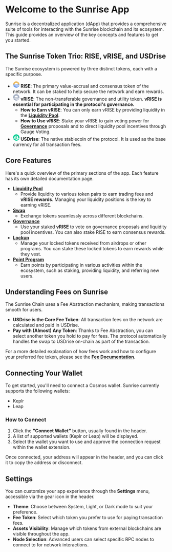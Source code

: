 # Welcome to the Sunrise App

Sunrise is a decentralized application (dApp) that provides a comprehensive suite of tools for interacting with the Sunrise blockchain and its ecosystem. This guide provides an overview of the key concepts and features to get you started.

## The Sunrise Token Trio: RISE, vRISE, and USDrise

The Sunrise ecosystem is powered by three distinct tokens, each with a specific purpose.

- ![RISE](../../images/RISE.png) **RISE**: The primary value-accrual and consensus token of the network. It can be staked to help secure the network and earn rewards.
- ![vRISE](../../images/vRISE.png) **vRISE**: The non-transferable governance and utility token. **vRISE is essential for participating in the protocol's governance.**
  - **How to Earn vRISE**: You can only earn vRISE by providing liquidity in the **[Liquidity Pool](./liquidity-pool.md)**.
  - **How to Use vRISE**: Stake your vRISE to gain voting power for **[Governance](./gov.md)** proposals and to direct liquidity pool incentives through Gauge Voting.
- ![USDrise](../../images/USDrise.png) **USDrise**: The native stablecoin of the protocol. It is used as the base currency for all transaction fees.

## Core Features

Here's a quick overview of the primary sections of the app. Each feature has its own detailed documentation page.

- **[Liquidity Pool](./liquidity-pool.md)**
  - Provide liquidity to various token pairs to earn trading fees and **vRISE rewards**. Managing your liquidity positions is the key to earning vRISE.
- **[Swap](./swap.md)**
  - Exchange tokens seamlessly across different blockchains.
- **[Governance](./gov.md)**
  - Use your staked **vRISE** to vote on governance proposals and liquidity pool incentives. You can also stake RISE to earn consensus rewards.
- **[Lockup](./lockup.md)**
  - Manage your locked tokens received from airdrops or other programs. You can stake these locked tokens to earn rewards while they vest.
- **[Point Program](./point-program/README.md)**
  - Earn points by participating in various activities within the ecosystem, such as staking, providing liquidity, and referring new users.

## Understanding Fees on Sunrise

The Sunrise Chain uses a Fee Abstraction mechanism, making transactions smooth for users.

- **USDrise is the Core Fee Token**: All transaction fees on the network are calculated and paid in USDrise.
- **Pay with (Almost) Any Token**: Thanks to Fee Abstraction, you can select another token you hold to pay for fees. The protocol automatically handles the swap to USDrise on-chain as part of the transaction.

For a more detailed explanation of how fees work and how to configure your preferred fee token, please see the **[Fee Documentation](./fee.md)**.

## Connecting Your Wallet

To get started, you'll need to connect a Cosmos wallet. Sunrise currently supports the following wallets:

- Keplr
- Leap

### How to Connect

1. Click the **"Connect Wallet"** button, usually found in the header.
2. A list of supported wallets (Keplr or Leap) will be displayed.
3. Select the wallet you want to use and approve the connection request within the wallet extension.

Once connected, your address will appear in the header, and you can click it to copy the address or disconnect.

## Settings

You can customize your app experience through the **Settings** menu, accessible via the gear icon in the header.

- **Theme**: Choose between System, Light, or Dark mode to suit your preference.
- **Fee Token**: Select which token you prefer to use for paying transaction fees.
- **Assets Visibility**: Manage which tokens from external blockchains are visible throughout the app.
- **Node Selection**: Advanced users can select specific RPC nodes to connect to for network interactions.
